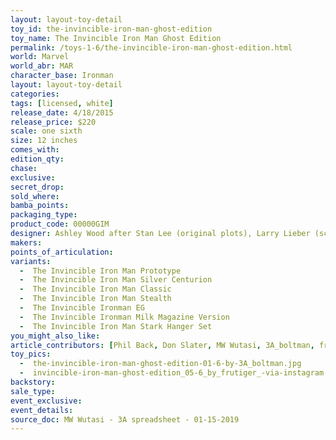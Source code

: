 ```yaml
---
layout: layout-toy-detail 
toy_id: the-invincible-iron-man-ghost-edition
toy_name: The Invincible Iron Man Ghost Edition
permalink: /toys-1-6/the-invincible-iron-man-ghost-edition.html
world: Marvel
world_abr: MAR
character_base: Ironman
layout: layout-toy-detail
categories: 
tags: [licensed, white]
release_date: 4/18/2015
release_price: $220 
scale: one sixth
size: 12 inches
comes_with: 
edition_qty: 
chase: 
exclusive: 
secret_drop: 
sold_where: 
bamba_points: 
packaging_type: 
product_code: 00000GIM
designer: Ashley Wood after Stan Lee (original plots), Larry Lieber (script), Don Heck (artist), Jack Kirby (artist); Marvel Comics
makers: 
points_of_articulation: 
variants: 
  -  The Invincible Iron Man Prototype
  -  The Invincible Iron Man Silver Centurion
  -  The Invincible Iron Man Classic
  -  The Invincible Iron Man Stealth
  -  The Invincible Ironman EG
  -  The Invincible Ironman Milk Magazine Version
  -  The Invincible Iron Man Stark Hanger Set
you_might_also_like: 
article_contributors: [Phil Back, Don Slater, MW Wutasi, 3A_boltman, frutiger_]
toy_pics: 
  -  the-invincible-iron-man-ghost-edition-01-6-by-3A_boltman.jpg
  -  invincible-iron-man-ghost-edition_05-6_by_frutiger_-via-instagram.jpg
backstory: 
sale_type: 
event_exclusive: 
event_details: 
source_doc: MW Wutasi - 3A spreadsheet - 01-15-2019
---
```

